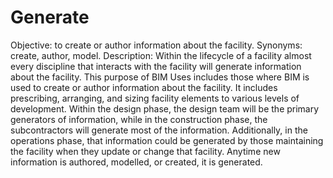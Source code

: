 # Generate
Objective: to create or author information about the facility. Synonyms: create, author, model. 
Description: Within the lifecycle of a facility almost every discipline that interacts with the facility will generate information about the facility. This purpose of BIM Uses includes those where BIM is used to create or author information about the facility. It includes prescribing, arranging, and sizing facility elements to various levels of development. Within the design phase, the design team will be the primary generators of information, while in the construction phase, the subcontractors will generate most of the information. Additionally, in the operations phase, that information could be generated by those maintaining the facility when they update or change that facility. Anytime new information is authored, modelled, or created, it is generated.
